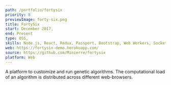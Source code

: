 ```yaml
---
path: /portfolio/fortysix
priority: 8
previewImage: forty-six.png
title: FortySix
start: December 2017,
end: Present
type: OSS,
skills: Node.js, React, Redux, Passport, Bootstrap, Web Workers, Socket.io, Distributing Computing
web: https://fortysix-demo.herokuapp.com/
source: https://github.com/Minierre/fortysix
platform: Web
---
```


A platform to customize and run genetic algorithms. The computational load of an algorithm is distributed across different web-browsers.
